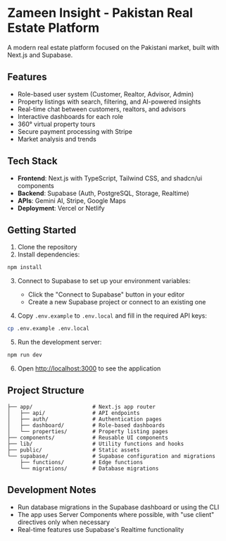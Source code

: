 # Zameen Insight - Pakistan Real Estate Platform

A modern real estate platform focused on the Pakistani market, built with Next.js and Supabase.

## Features

- Role-based user system (Customer, Realtor, Advisor, Admin)
- Property listings with search, filtering, and AI-powered insights
- Real-time chat between customers, realtors, and advisors
- Interactive dashboards for each role
- 360° virtual property tours
- Secure payment processing with Stripe
- Market analysis and trends

## Tech Stack

- **Frontend**: Next.js with TypeScript, Tailwind CSS, and shadcn/ui components
- **Backend**: Supabase (Auth, PostgreSQL, Storage, Realtime)
- **APIs**: Gemini AI, Stripe, Google Maps
- **Deployment**: Vercel or Netlify

## Getting Started

1. Clone the repository
2. Install dependencies:

```bash
npm install
```

3. Connect to Supabase to set up your environment variables:
   - Click the "Connect to Supabase" button in your editor
   - Create a new Supabase project or connect to an existing one

4. Copy `.env.example` to `.env.local` and fill in the required API keys:

```bash
cp .env.example .env.local
```

5. Run the development server:

```bash
npm run dev
```

6. Open [http://localhost:3000](http://localhost:3000) to see the application

## Project Structure

```
├── app/                   # Next.js app router
│   ├── api/               # API endpoints
│   ├── auth/              # Authentication pages
│   ├── dashboard/         # Role-based dashboards
│   └── properties/        # Property listing pages
├── components/            # Reusable UI components
├── lib/                   # Utility functions and hooks
├── public/                # Static assets
└── supabase/              # Supabase configuration and migrations
    ├── functions/         # Edge functions
    └── migrations/        # Database migrations
```

## Development Notes

- Run database migrations in the Supabase dashboard or using the CLI
- The app uses Server Components where possible, with "use client" directives only when necessary
- Real-time features use Supabase's Realtime functionality